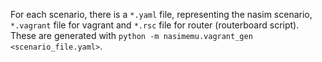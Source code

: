 For each scenario, there is a `*.yaml` file, representing the nasim scenario, `*.vagrant` file for vagrant and `*.rsc` file for router (routerboard script). These are generated with `python -m nasimemu.vagrant_gen <scenario_file.yaml>`.